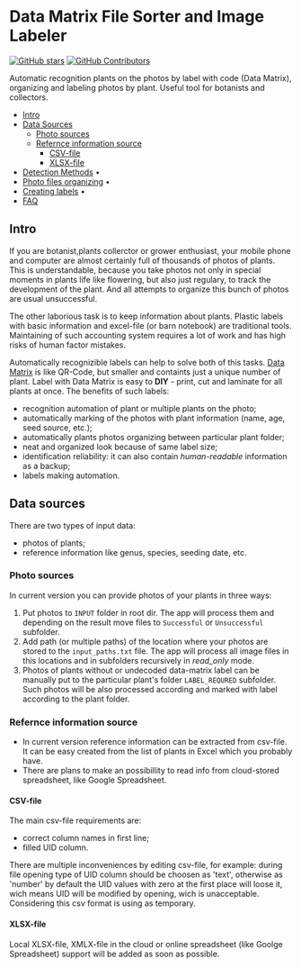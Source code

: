 

# Data Matrix File Sorter and Image Labeler

[![GitHub stars](https://img.shields.io/github/stars/spalk/DataMatrix-Sorter.svg?style=flat-square&label=github%20stars)](https://github.com/yzhang-gh/vscode-markdown)
[![GitHub Contributors](https://img.shields.io/github/contributors/spalk/DataMatrix-Sorter.svg?style=flat-square)](https://github.com/yzhang-gh/vscode-markdown/graphs/contributors)

Automatic recognition plants on the photos by label with code (Data Matrix), organizing and labeling photos by plant. Useful tool for botanists and collectors.


- [Intro](#intro) 
- [Data Sources](#data-sources) 
  - [Photo sources](#photo-sources)
  - [Refernce information source](#refernce-information-source)
    - [CSV-file](#csv-file)
    - [XLSX-file](#xlsx-file)
- [Detection Methods](#detection-methods) •
- [Photo files organizing](#saving-disposing) •
- [Creating labels](#creating-phisical-labels) • 
- [FAQ](#creating-phisical-labels)



## Intro

If you are botanist,plants collerctor or grower enthusiast, your mobile phone and computer are almost certainly full of thousands of photos of plants. This is understandable, because you take photos not only in special moments in plants life like flowering, but also just regulary, to track the development of the plant. And all attempts to organize this bunch of photos are usual unsuccessful. 

The other laborious task is to keep information about plants. Plastic labels with basic information and excel-file (or barn notebook) are traditional tools. Maintaining of such accounting system requires a lot of work and has high risks of human factor mistakes.

Automatically recognizible labels can help to solve both of this tasks. [Data Matrix](https://en.wikipedia.org/wiki/Data_Matrix) is like QR-Code, but smaller and containts just a unique number of plant. Label with Data Matrix is easy to **DIY** - print, cut and laminate for all plants at once. The benefits of such labels: 
- recognition automation of plant or multiple plants on the photo;
- automatically marking of the photos with plant information (name, age, seed source, etc.);
- automatically plants photos organizing between particular plant folder;
- neat and organized look because of same label size;
- identification reliability: it can also contain *human-readable* information as a backup;
- labels making automation. 



## Data sources

There are two types of input data: 
- photos of plants;
- reference information like genus, species, seeding date, etc.

### Photo sources

In current version you can provide photos of your plants in three ways: 
1. Put photos to `INPUT` folder in root dir. The app will process them and depending on the result move files to `Successful` or `Unsuccessful` subfolder. 
2. Add path (or multiple paths) of the location where your photos are stored to the `input_paths.txt` file. The app will process all image files in this locations and in subfolders recursively in *read_only* mode. 
3. Photos of plants without or undecoded data-matrix label can be manually put to the particular plant's folder `LABEL_REQURED` subfolder. Such photos will be also processed according and marked with label according to the plant folder. 

### Refernce information source

- In current version reference information can be extracted from csv-file. It can be easy created from the list of plants in Excel which you probably have.
- There are plans to make an possibillity to read info from cloud-stored spreadsheet, like Google Spreadsheet. 

#### CSV-file

The main csv-file requirements  are: 
- correct column names in first line;
- filled UID column.

There are multiple inconveniences by editing csv-file, for example: during file opening type of UID column should be choosen as 'text', otherwise as 'number' by default the UID values with zero at the first place will loose it, wich means UID will be modified by opening, wich is unacceptable. Considering this csv format is using as temporary.

#### XLSX-file

Local XLSX-file, XMLX-file in the cloud or online spreadsheet (like Goolge Spreadsheet) support will be added as soon as possible.


